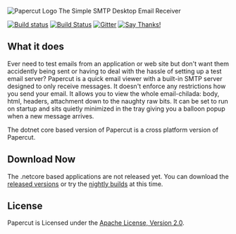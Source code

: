 ![Papercut Logo](https://raw.githubusercontent.com/ChangemakerStudios/Papercut/develop/graphics/PapercutLogo.png)
The Simple SMTP Desktop Email Receiver

[![Build status](https://ci.appveyor.com/api/projects/status/bs2asxoafdwbkcxa?svg=true)](https://ci.appveyor.com/project/Jaben/papercut)
[![Build Status](https://travis-ci.org/jijiechen/Papercut.svg?branch=feature%2Fnetcore)](https://travis-ci.org/jijiechen/Papercut)
[![Gitter](https://badges.gitter.im/Join%20Chat.svg)](https://gitter.im/Jaben/Papercut?utm_source=badge&utm_medium=badge&utm_campaign=pr-badge)
[![Say Thanks!](https://img.shields.io/badge/Say%20Thanks-!-1EAEDB.svg)](https://saythanks.io/to/Jaben)


## What it does
Ever need to test emails from an application or web site but don't want them accidently being sent or having to deal with the hassle of setting up a test email server? Papercut is a quick email viewer with a built-in SMTP server designed to only receive messages. It doesn't enforce any restrictions how you send your email. It allows you to view the whole email-chilada: body, html, headers, attachment down to the naughty raw bits. It can be set to run on startup and sits quietly minimized in the tray giving you a balloon popup when a new message arrives.

The dotnet core based version of Papercut is a cross platform version of Papercut.


## Download Now
The .netcore based applications are not released yet. 
You can download the [released versions](https://github.com/ChangemakerStudios/Papercut/releases) or try the [nightly builds](https://jijiechen.github.io/Papercut/) at this time.


## License
Papercut is Licensed under the [Apache License, Version 2.0](http://www.apache.org/licenses/LICENSE-2.0).
